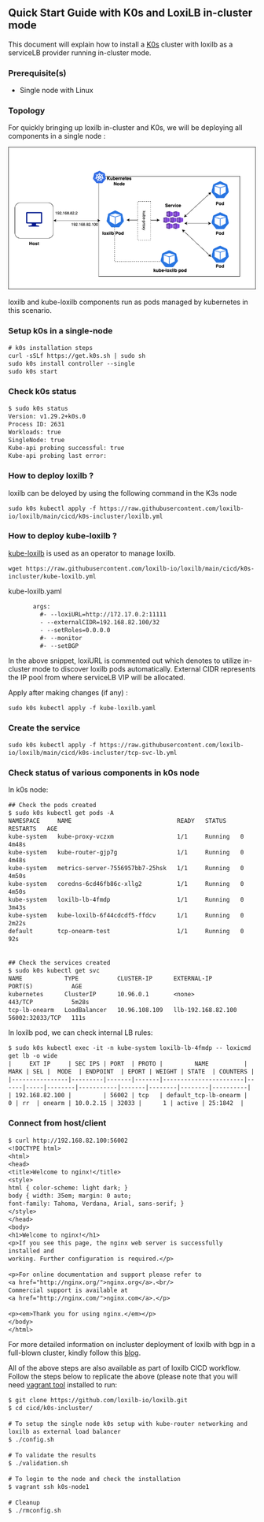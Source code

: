 ## Quick Start Guide with K0s and LoxiLB in-cluster mode

This document will explain how to install a [K0s](https://k0sproject.io/) cluster with loxilb as a serviceLB provider running in-cluster mode.     

### Prerequisite(s)

* Single node with Linux   

### Topology   

For quickly bringing up loxilb in-cluster and K0s, we will be deploying all components in a single node :   

![loxilb topology](photos/loxilb-incluster.png)

loxilb and kube-loxilb components run as pods managed by kubernetes  in this scenario.

### Setup k0s in a single-node
```
# k0s installation steps
curl -sSLf https://get.k0s.sh | sudo sh
sudo k0s install controller --single
sudo k0s start
```

### Check k0s status
```
$ sudo k0s status
Version: v1.29.2+k0s.0
Process ID: 2631
Workloads: true
SingleNode: true
Kube-api probing successful: true
Kube-api probing last error:  
```

### How to deploy loxilb ?
loxilb can be deloyed by using the following command in the K3s node
```
sudo k0s kubectl apply -f https://raw.githubusercontent.com/loxilb-io/loxilb/main/cicd/k0s-incluster/loxilb.yml
```

### How to deploy kube-loxilb ?
[kube-loxilb](https://github.com/loxilb-io/kube-loxilb) is used as an operator to manage loxilb.
```
wget https://raw.githubusercontent.com/loxilb-io/loxilb/main/cicd/k0s-incluster/kube-loxilb.yml
```
kube-loxilb.yaml
```
       args:
         #- --loxiURL=http://172.17.0.2:11111
         - --externalCIDR=192.168.82.100/32
         - --setRoles=0.0.0.0
         #- --monitor
         #- --setBGP

```
In the above snippet, loxiURL is commented out which denotes to utilize in-cluster mode to discover loxilb pods automatically. External CIDR represents the IP pool from where serviceLB VIP will be allocated.

Apply after making changes (if any) :
```
sudo k0s kubectl apply -f kube-loxilb.yaml
```

### Create the service
```
sudo k0s kubectl apply -f https://raw.githubusercontent.com/loxilb-io/loxilb/main/cicd/k0s-incluster/tcp-svc-lb.yml
```

### Check status of various components in k0s node  
In k0s node:
```
## Check the pods created
$ sudo k0s kubectl get pods -A
NAMESPACE     NAME                              READY   STATUS    RESTARTS   AGE
kube-system   kube-proxy-vczxm                  1/1     Running   0          4m48s
kube-system   kube-router-gjp7g                 1/1     Running   0          4m48s
kube-system   metrics-server-7556957bb7-25hsk   1/1     Running   0          4m50s
kube-system   coredns-6cd46fb86c-xllg2          1/1     Running   0          4m50s
kube-system   loxilb-lb-4fmdp                   1/1     Running   0          3m43s
kube-system   kube-loxilb-6f44cdcdf5-ffdcv      1/1     Running   0          2m22s
default       tcp-onearm-test                   1/1     Running   0          92s


## Check the services created
$ sudo k0s kubectl get svc
NAME            TYPE           CLUSTER-IP      EXTERNAL-IP          PORT(S)           AGE
kubernetes      ClusterIP      10.96.0.1       <none>               443/TCP           5m28s
tcp-lb-onearm   LoadBalancer   10.96.108.109   llb-192.168.82.100   56002:32033/TCP   111s
```
In loxilb pod, we can check internal LB rules:
```
$ sudo k0s kubectl exec -it -n kube-system loxilb-lb-4fmdp -- loxicmd get lb -o wide
|     EXT IP     | SEC IPS | PORT  | PROTO |         NAME          | MARK | SEL |  MODE  | ENDPOINT  | EPORT | WEIGHT | STATE  | COUNTERS |
|----------------|---------|-------|-------|-----------------------|------|-----|--------|-----------|-------|--------|--------|----------|
| 192.168.82.100 |         | 56002 | tcp   | default_tcp-lb-onearm |    0 | rr  | onearm | 10.0.2.15 | 32033 |      1 | active | 25:1842  |
```

### Connect from host/client
```
$ curl http://192.168.82.100:56002
<!DOCTYPE html>
<html>
<head>
<title>Welcome to nginx!</title>
<style>
html { color-scheme: light dark; }
body { width: 35em; margin: 0 auto;
font-family: Tahoma, Verdana, Arial, sans-serif; }
</style>
</head>
<body>
<h1>Welcome to nginx!</h1>
<p>If you see this page, the nginx web server is successfully installed and
working. Further configuration is required.</p>

<p>For online documentation and support please refer to
<a href="http://nginx.org/">nginx.org</a>.<br/>
Commercial support is available at
<a href="http://nginx.com/">nginx.com</a>.</p>

<p><em>Thank you for using nginx.</em></p>
</body>
</html>

```
For more detailed information on incluster deployment of loxilb with bgp in a full-blown cluster, kindly follow this [blog](https://www.loxilb.io/post/k8s-nuances-of-in-cluster-external-service-lb-with-loxilb).   

All of the above steps are also available as part of loxilb CICD workflow. Follow the steps below to replicate the above (please note that you will need [vagrant tool](https://developer.hashicorp.com/vagrant/docs/installation) installed to run:
```
$ git clone https://github.com/loxilb-io/loxilb.git
$ cd cicd/k0s-incluster/

# To setup the single node k0s setup with kube-router networking and loxilb as external load balancer
$ ./config.sh

# To validate the results
$ ./validation.sh

# To login to the node and check the installation
$ vagrant ssh k0s-node1

# Cleanup
$ ./rmconfig.sh
```
